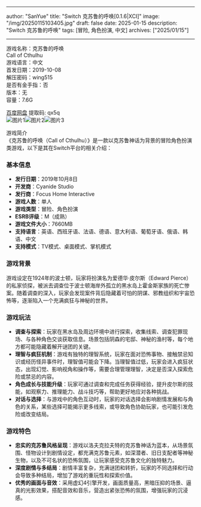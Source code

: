 
---
author: "SanYue"
title: "Switch 克苏鲁的呼唤[0.1.6|XCI]"
image: "/img/20250115103405.jpg"
draft: false
date: 2025-01-15
description: "Switch 克苏鲁的呼唤"
tags: [冒险, 角色扮演, 中文]
archives: ["2025/01/15"]

---

游戏名称：克苏鲁的呼唤   
Call of Cthulhu    
游戏语言：中文  
首发日期：2019-10-08  
解压密码：wing515  
是否有金手指：否  
版本：无   
容量：7.6G

[百度网盘](https://pan.baidu.com/s/1cTXpA-kH-aD6tQo-rwVt0w) 提取码: qx5q  
![图片1](/img/1ce514.jpg)![图片2](/img/b871d8.jpg)![图片3](/img/e46407.jpg)  

游戏简介  
《克苏鲁的呼唤（Call of Cthulhu）》是一款以克苏鲁神话为背景的冒险角色扮演类游戏，以下是其在Switch平台的相关介绍：

### 基本信息
- **发行日期**：2019年10月8日
- **开发商**：Cyanide Studio
- **发行商**：Focus Home Interactive
- **游戏人数**：单人
- **游戏类型**：冒险、角色扮演
- **ESRB评级**：M（成熟）
- **游戏文件大小**：7660MB
- **支持语言**：英语、西班牙语、法语、德语、意大利语、葡萄牙语、俄语、韩语、中文
- **支持模式**：TV模式、桌面模式、掌机模式

### 游戏背景
游戏设定在1924年的波士顿，玩家将扮演名为爱德华·皮尔斯（Edward Pierce）的私家侦探，被派去调查位于波士顿海岸外孤立的黑水岛上霍金斯家族的死亡惨案。随着调查的深入，玩家会发现案件背后隐藏着可怕的阴谋、邪教组织和宇宙恐怖等，逐渐陷入一个充满疯狂与神秘的世界。

### 游戏玩法
- **调查与探索**：玩家在黑水岛及周边环境中进行探索，收集线索、调查犯罪现场、与各种角色交谈获取信息。场景包括阴森的宅邸、神秘的渔村等，每个地方都可能隐藏着解开谜团的关键。
- **理智与疯狂机制**：游戏有独特的理智系统，玩家在面对恐怖事物、接触禁忌知识或经历怪异事件时，理智值可能会下降。当理智值过低，玩家会进入疯狂状态，出现幻觉、影响视角和操作等，需要合理管理理智，决定是否深入探索危险或禁忌的内容。
- **角色成长与技能升级**：玩家可通过调查和完成任务获得经验，提升皮尔斯的技能，如观察力、推理能力、战斗技巧等，帮助更好地应对各种挑战。
- **对话与选择**：与游戏中的角色互动时，玩家的对话选择会影响剧情发展和与角色的关系，某些选择可能揭示更多线索，或导致角色协助玩家，也可能引发危险或改变结局。

### 游戏特色
- **忠实的克苏鲁风格呈现**：游戏以洛夫克拉夫特的克苏鲁神话为蓝本，从场景氛围、怪物设计到剧情设定，都充满克苏鲁元素，如深潜者、旧日支配者等神秘生物，以及不可名状的恐怖氛围，让玩家感受克苏鲁文化的独特魅力。
- **深度剧情与多结局**：剧情丰富复杂，充满谜团和转折，玩家的不同选择和行动会导致多种结局，增加了游戏的重玩性和探索价值。
- **优秀的画面与音效**：采用虚幻4引擎开发，画面质量高，黑暗压抑的场景、逼真的光影效果，搭配音效和音乐，营造出紧张恐怖的氛围，增强玩家的沉浸感。
